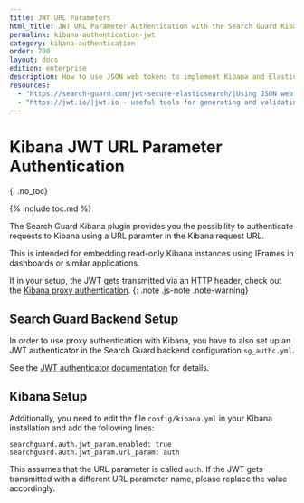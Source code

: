 ```yaml
---
title: JWT URL Parameters
html_title: JWT URL Parameter Authentication with the Search Guard Kibana Plugin
permalink: kibana-authentication-jwt
category: kibana-authentication
order: 700
layout: docs
edition: enterprise
description: How to use JSON web tokens to implement Kibana and Elasticsearch Single Sign on.
resources:
  - "https://search-guard.com/jwt-secure-elasticsearch/|Using JSON web tokens to secure Elasticsearch (blog post)"
  - "https://jwt.io/|jwt.io - useful tools for generating and validating JWT (website)"
---
```

<!---
Copyright 2020 floragunn GmbH
-->

# Kibana JWT URL Parameter Authentication
{: .no_toc}

{% include toc.md %}

The Search Guard Kibana plugin provides you the possibility to authenticate requests to Kibana using a URL paramter in the Kibana request URL.

This is intended for embedding read-only Kibana instances using IFrames in dashboards or similar applications.

If in your setup, the JWT gets transmitted via an HTTP header, check out the [Kibana proxy authentication](kibana_authentication_proxy.md).
{: .note .js-note .note-warning}

## Search Guard Backend Setup

In order to use proxy authentication with Kibana, you have to also set up an JWT authenticator in the Search Guard backend configuration `sg_authc.yml`.

See the [JWT authenticator documentation](../_docs_auth_auth/auth_auth_jwt.md) for details.

## Kibana Setup

Additionally, you need to edit the file `config/kibana.yml` in your Kibana installation and add the following lines:

```
searchguard.auth.jwt_param.enabled: true
searchguard.auth.jwt_param.url_param: auth
```

This assumes that the URL parameter is called `auth`. If the JWT gets transmitted with a different URL parameter name, please replace the value accordingly.
